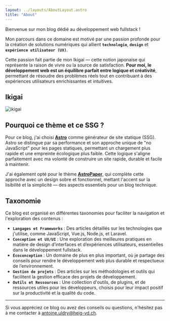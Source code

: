```yaml
---
layout: ../layouts/AboutLayout.astro
title: "About"
---
```


Bienvenue sur mon blog dédié au développement web fullstack !

Mon parcours dans ce domaine est motivé par une passion profonde pour la création de solutions numériques qui allient **`technologie`**, **`design`** et **`expérience utilisateur (UX)`**.

Cette passion fait partie de mon Ikigai — cette notion japonaise qui représente la raison de vivre ou la source de satisfaction. **Pour moi, le développement web est un équilibre parfait entre logique et créativité**, permettant de résoudre des problèmes réels tout en contribuant à des expériences utilisateurs enrichissantes et intuitives.

## Ikigai

![ikigai](/assets/ikigai.svg)

## Pourquoi ce thème et ce SSG ?

Pour ce blog, j'ai choisi [**Astro**](https://astro.build/) comme générateur de site statique (SSG). Astro se distingue par sa performance et son approche unique de "no JavaScript" pour les pages statiques, permettant un chargement plus rapide et une empreinte écologique plus faible. Cette logique s'aligne parfaitement avec ma volonté de construire un site rapide, durable et facile à maintenir.

J'ai également opté pour le thème [**AstroPaper**](https://github.com/satnaing/astro-paper), qui complète cette approche avec un design sobre et fonctionnel, mettant l'accent sur la lisibilité et la simplicité — des aspects essentiels pour un blog technique.

## Taxonomie

Ce blog est organisé en différentes taxonomies pour faciliter la navigation et l'exploration des contenus :

- **`Langages et Frameworks`** : Des articles détaillés sur les technologies que j'utilise, comme JavaScript, Vue.js, Node.js, et Laravel.
- **`Conception et UX/UI`** : Une exploration des meilleures pratiques en matière de design d’interfaces et d’expériences utilisateurs, essentielles dans le développement fullstack.
- **`Écoconception`** : Un domaine de plus en plus important, où je partage des conseils pour rendre le développement web plus durable et respectueux de l’environnement.
- **`Gestion de projets`** : Des articles sur les méthodologies et outils qui facilitent la gestion efficace des projets de développement.
- **`Outils et Ressources`** : Une collection d'outils, de plugins, et de ressources utiles pour les développeurs, choisis pour leur impact positif sur la productivité et la qualité du code.

---

Si vous appréciez ce blog ou avez des conseils ou questions, n'hésitez pas à me contacter à [antoine.uldry@heig-vd.ch](mailto:antoine.uldry@heig-vd.ch).
